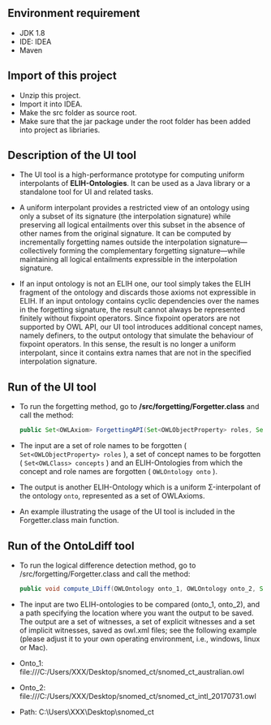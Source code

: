 ## Environment requirement

* JDK 1.8
* IDE: IDEA 
* Maven

## Import of this project

* Unzip this project.
* Import it into IDEA.
* Make the src folder as source root.
* Make sure that the jar package under the root folder has been added into project as libriaries.

## Description of the UI tool

* The UI tool is a high-performance prototype for computing uniform interpolants of **ELIH-Ontologies**. It can be used as a Java library or a standalone tool for UI and related tasks.

* A uniform interpolant provides a restricted view of an ontology using only a subset of its signature (the interpolation signature) while preserving all logical entailments over this subset in the absence of other names from the original signature. It can be computed by incrementally forgetting names outside the interpolation signature—collectively forming the complementary forgetting signature—while maintaining all logical entailments expressible in the interpolation signature.

* If an input ontology is not an ELIH one, our tool simply takes the ELIH fragment of the ontology and discards those axioms not expressible in ELIH. If an input ontology contains cyclic dependencies over the names in the forgetting signature, the result cannot always be represented finitely without fixpoint operators. Since fixpoint operators are not supported by OWL API, our UI tool introduces additional concept names, namely definers, to the output ontology that simulate the behaviour of fixpoint operators. In this sense, the result is no longer a uniform interpolant, since it contains extra names that are not in the specified interpolation signature.

## Run of the UI tool

* To run the forgetting method, go to  **/src/forgetting/Forgetter.class** and call the method: 

  ```java
  public Set<OWLAxiom> ForgettingAPI(Set<OWLObjectProperty> roles, Set<OWLClass> concepts, OWLOntology onto)
  ```

* The input are a set of role names to be forgotten  ( ``` Set<OWLObjectProperty> roles ``` ),  a set of concept names to be forgotten ( ``` Set<OWLClass> concepts ``` ) and an ELIH-Ontologies from which the concept and role names are forgotten ( ``` OWLOntology onto ``` ).

* The output is another ELIH-Ontology which is a uniform Σ-interpolant of the ontology ``onto``, represented as a set of OWLAxioms.

* An example illustrating the usage of the UI tool is included in the Forgetter.class main function.

## Run of the OntoLdiff tool

* To run the logical difference detection method, go to /src/forgetting/Forgetter.class and call the method: 

  ```java
  public void compute_LDiff(OWLOntology onto_1, OWLOntology onto_2, String path)
  ```

* The input are two ELIH-ontologies to be compared (onto_1, onto_2), and a path specifying the location where you want the output to be saved. The output are a set of witnesses, a set of explicit witnesses and a set of implicit witnesses, saved as owl.xml files; see the following example (please adjust it to your own operating environment, i.e., windows, linux or Mac).

* Onto_1: file:///C:/Users/XXX/Desktop/snomed_ct/snomed_ct_australian.owl

* Onto_2: file:///C:/Users/XXX/Desktop/snomed_ct/snomed_ct_intl_20170731.owl 

* Path: C:\Users\XXX\Desktop\snomed_ct
